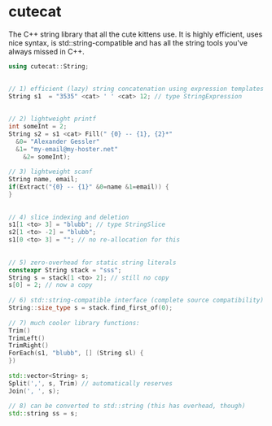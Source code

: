 cutecat
=======

The C++ string library that all the cute kittens use. It is highly efficient, uses nice syntax, is std::string-compatible and has all the string tools you've always missed in C++.

````c++
using cutecat::String;

 
// 1) efficient (lazy) string concatenation using expression templates
String s1  = "3535" <cat> ' ' <cat> 12; // type StringExpression
 
 
// 2) lightweight printf
int someInt = 2;
String s2 = s1 <cat> Fill(" {0} -- {1}, {2}*" 
  &0= "Alexander Gessler" 
  &1= "my-email@my-hoster.net"
	&2= someInt);
 
// 3) lightweight scanf
String name, email;
if(Extract("{0} -- {1}" &0=name &1=email)) {
}
 
 
// 4) slice indexing and deletion
s1[1 <to> 3] = "blubb"; // type StringSlice
s2[1 <to> -2] = "blubb";
s1[0 <to> 3] = ""; // no re-allocation for this
 
 
// 5) zero-overhead for static string literals
constexpr String stack = "sss";
String s = stack[1 <to> 2]; // still no copy
s[0] = 2; // now a copy
 
// 6) std::string-compatible interface (complete source compatibility)
String::size_type s = stack.find_first_of(0);
 
// 7) much cooler library functions:
Trim()
TrimLeft()
TrimRight()
ForEach(s1, "blubb", [] (String sl) {
})
 
std::vector<String> s;
Split(',', s, Trim) // automatically reserves
Join(', ', s);
 
// 8) can be converted to std::string (this has overhead, though)
std::string ss = s;

